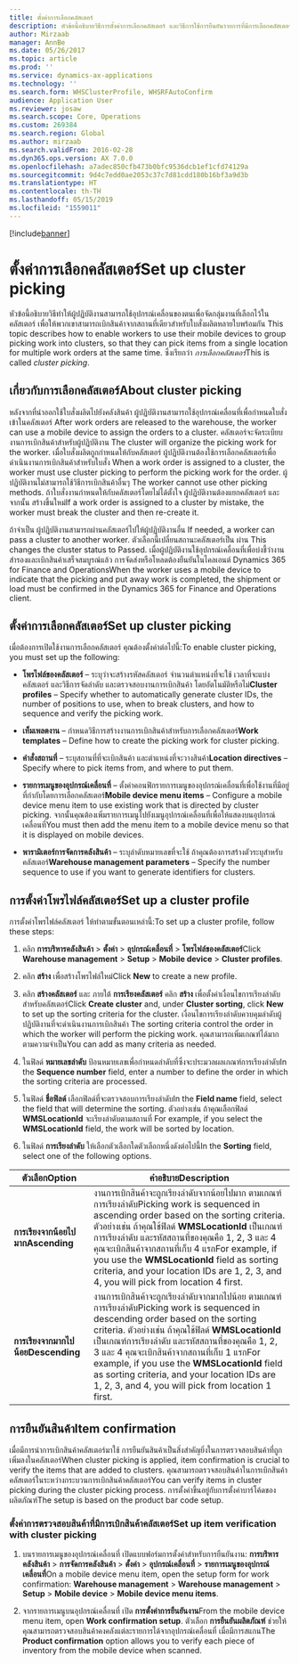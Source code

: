 ```yaml
---
title: ตั้งค่าการเลือกคลัสเตอร์
description: หัวข้อนี้อธิบายวิธีการตั้งค่าการเลือกคลัสเตอร์ และวิธีการใช้การยืนยันรายการที่มีการเลือกคลัสเตอร์
author: Mirzaab
manager: AnnBe
ms.date: 05/26/2017
ms.topic: article
ms.prod: ''
ms.service: dynamics-ax-applications
ms.technology: ''
ms.search.form: WHSClusterProfile, WHSRFAutoConfirm
audience: Application User
ms.reviewer: josaw
ms.search.scope: Core, Operations
ms.custom: 269384
ms.search.region: Global
ms.author: mirzaab
ms.search.validFrom: 2016-02-28
ms.dyn365.ops.version: AX 7.0.0
ms.openlocfilehash: a7adec850cfb473b0bfc9536dcb1ef1cfd74129a
ms.sourcegitcommit: 9d4c7edd0ae2053c37c7d81cdd180b16bf3a9d3b
ms.translationtype: HT
ms.contentlocale: th-TH
ms.lasthandoff: 05/15/2019
ms.locfileid: "1559011"
---
```

[!include[banner](../includes/banner.md)]

# <a name="set-up-cluster-picking"></a><span data-ttu-id="91b8a-103">ตั้งค่าการเลือกคลัสเตอร์</span><span class="sxs-lookup"><span data-stu-id="91b8a-103">Set up cluster picking</span></span>

<span data-ttu-id="91b8a-104">หัวข้อนี้อธิบายวิธีทำให้ผู้ปฏิบัติงานสามารถใช้อุปกรณ์เคลื่อนของตนเพื่อจัดกลุ่มงานที่เลือกไว้ในคลัสเตอร์ เพื่อให้พวกเขาสามารถเบิกสินค้าจากสถานที่เดียวสำหรับใบสั่งผลิตหลายใบพร้อมกัน </span><span class="sxs-lookup"><span data-stu-id="91b8a-104">This topic describes how to enable workers to use their mobile devices to group picking work into clusters, so that they can pick items from a single location for multiple work orders at the same time.</span></span> <span data-ttu-id="91b8a-105">ซึ่งเรียกว่า *การเลือกคลัสเตอร์*</span><span class="sxs-lookup"><span data-stu-id="91b8a-105">This is called *cluster picking*.</span></span>

## <a name="about-cluster-picking"></a><span data-ttu-id="91b8a-106">เกี่ยวกับการเลือกคลัสเตอร์</span><span class="sxs-lookup"><span data-stu-id="91b8a-106">About cluster picking</span></span>

<span data-ttu-id="91b8a-107">หลังจากที่นำออกใช้ใบสั่งผลิตไปยังคลังสินค้า ผู้ปฏิบัติงานสามารถใช้อุปกรณ์เคลื่อนที่เพื่อกำหนดใบสั่งเข้าในคลัสเตอร์ </span><span class="sxs-lookup"><span data-stu-id="91b8a-107">After work orders are released to the warehouse, the worker can use a mobile device to assign the orders to a cluster.</span></span> <span data-ttu-id="91b8a-108">คลัสเตอร์จะจัดระเบียบงานการเบิกสินค้าสำหรับผู้ปฏิบัติงาน </span><span class="sxs-lookup"><span data-stu-id="91b8a-108">The cluster will organize the picking work for the worker.</span></span> <span data-ttu-id="91b8a-109">เมื่อใบสั่งผลิตถูกกำหนดให้กับคลัสเตอร์ ผู้ปฏิบัติงานต้องใช้การเลือกคลัสเตอร์เพื่อดำเนินงานการเบิกสินค้าสำหรับใบสั่ง </span><span class="sxs-lookup"><span data-stu-id="91b8a-109">When a work order is assigned to a cluster, the worker must use cluster picking to perform the picking work for the order.</span></span> <span data-ttu-id="91b8a-110">ผู้ปฏิบัติงานไม่สามารถใช้วิธีการเบิกสินค้าอื่นๆ </span><span class="sxs-lookup"><span data-stu-id="91b8a-110">The worker cannot use other picking methods.</span></span> <span data-ttu-id="91b8a-111">ถ้าใบสั่งงานกำหนดให้กับคลัสเตอร์โดยไม่ได้ตั้งใจ  ผู้ปฏิบัติงานต้องแยกคลัสเตอร์ และจากนั้น สร้างขึ้นใหม่</span><span class="sxs-lookup"><span data-stu-id="91b8a-111">If a work order is assigned to a cluster by mistake, the worker must break the cluster and then re-create it.</span></span>

<span data-ttu-id="91b8a-112">ถ้าจำเป็น ผู้ปฏิบัติงานสามารถผ่านคลัสเตอร์ไปให้ผู้ปฏิบัติงานอื่น </span><span class="sxs-lookup"><span data-stu-id="91b8a-112">If needed, a worker can pass a cluster to another worker.</span></span> <span data-ttu-id="91b8a-113">ตัวเลือกนี้เปลี่ยนสถานะคลัสเตอร์เป็น ผ่าน </span><span class="sxs-lookup"><span data-stu-id="91b8a-113">This changes the cluster status to Passed.</span></span> <span data-ttu-id="91b8a-114">เมื่อผู้ปฏิบัติงานใช้อุปกรณ์เคลื่อนที่เพื่อบ่งชี้ว่างานสำรองและเบิกสินค้าเสร็จสมบูรณ์แล้ว การจัดส่งหรือโหลดต้องยืนยันในไคลเอนต์ Dynamics 365 for Finance and Operations</span><span class="sxs-lookup"><span data-stu-id="91b8a-114">When the worker uses a mobile device to indicate that the picking and put away work is completed, the shipment or load must be confirmed in the Dynamics 365 for Finance and Operations client.</span></span>

## <a name="set-up-cluster-picking"></a><span data-ttu-id="91b8a-115">ตั้งค่าการเลือกคลัสเตอร์</span><span class="sxs-lookup"><span data-stu-id="91b8a-115">Set up cluster picking</span></span>

<span data-ttu-id="91b8a-116">เมื่อต้องการเปิดใช้งานการเลือกคลัสเตอร์ คุณต้องตั้งค่าต่อไปนี้:</span><span class="sxs-lookup"><span data-stu-id="91b8a-116">To enable cluster picking, you must set up the following:</span></span>

-   <span data-ttu-id="91b8a-117">**โพรไฟล์ของคลัสเตอร์** – ระบุว่าจะสร้างรหัสคลัสเตอร์ จำนวนตำแหน่งที่จะใช้ เวลาที่จะแบ่งคลัสเตอร์ และวิธีการจัดลำดับ และตรวจสอบงานการเบิกสินค้า โดยอัตโนมัติหรือไม่</span><span class="sxs-lookup"><span data-stu-id="91b8a-117">**Cluster profiles** – Specify whether to automatically generate cluster IDs, the number of positions to use, when to break clusters, and how to sequence and verify the picking work.</span></span>

-   <span data-ttu-id="91b8a-118">**เท็มเพลตงาน** – กำหนดวิธีการสร้างงานการเบิกสินค้าสำหรับการเลือกคลัสเตอร์</span><span class="sxs-lookup"><span data-stu-id="91b8a-118">**Work templates** – Define how to create the picking work for cluster picking.</span></span>

-   <span data-ttu-id="91b8a-119">**คำสั่งสถานที่** – ระบุสถานที่ที่จะเบิกสินค้า และตำแหน่งที่จะวางสินค้า</span><span class="sxs-lookup"><span data-stu-id="91b8a-119">**Location directives** – Specify where to pick items from, and where to put them.</span></span>

-   <span data-ttu-id="91b8a-120">**รายการเมนูของอุปกรณ์เคลื่อนที่** – ตั้งค่าคอนฟิกรายการเมนูของอุปกรณ์เคลื่อนที่เพื่อใช้งานที่มีอยู่ ที่กำกับโดยการเลือกคลัสเตอร์</span><span class="sxs-lookup"><span data-stu-id="91b8a-120">**Mobile device menu items** – Configure a mobile device menu item to use existing work that is directed by cluster picking.</span></span> <span data-ttu-id="91b8a-121">จากนั้นคุณต้องเพิ่มรายการเมนูไปยังเมนูอุปกรณ์เคลื่อนที่เพื่อให้แสดงบนอุปกรณ์เคลื่อนที่</span><span class="sxs-lookup"><span data-stu-id="91b8a-121">You must then add the menu item to a mobile device menu so that it is displayed on mobile devices.</span></span>

-   <span data-ttu-id="91b8a-122">**พารามิเตอร์การจัดการคลังสินค้า** – ระบุลำดับหมายเลขที่จะใช้ ถ้าคุณต้องการสร้างตัวระบุสำหรับคลัสเตอร์</span><span class="sxs-lookup"><span data-stu-id="91b8a-122">**Warehouse management parameters** – Specify the number sequence to use if you want to generate identifiers for clusters.</span></span>

## <a name="set-up-a-cluster-profile"></a><span data-ttu-id="91b8a-123">การตั้งค่าโพรไฟล์คลัสเตอร์</span><span class="sxs-lookup"><span data-stu-id="91b8a-123">Set up a cluster profile</span></span>

<span data-ttu-id="91b8a-124">การตั้งค่าโพรไฟล์คลัสเตอร์ ให้ทำตามขั้นตอนเหล่านี้:</span><span class="sxs-lookup"><span data-stu-id="91b8a-124">To set up a cluster profile, follow these steps:</span></span>

1.  <span data-ttu-id="91b8a-125">คลิก **การบริหารคลังสินค้า** \> **ตั้งค่า** \> **อุปกรณ์เคลื่อนที่** \> **โพรไฟล์ของคลัสเตอร์**</span><span class="sxs-lookup"><span data-stu-id="91b8a-125">Click **Warehouse management** \> **Setup** \> **Mobile device** \> **Cluster profiles**.</span></span>

2.  <span data-ttu-id="91b8a-126">คลิก **สร้าง** เพื่อสร้างโพรไฟล์ใหม่</span><span class="sxs-lookup"><span data-stu-id="91b8a-126">Click **New** to create a new profile.</span></span>

3.  <span data-ttu-id="91b8a-127">คลิก **สร้างคลัสเตอร์** และ ภายใต้ **การเรียงคลัสเตอร์** คลิก **สร้าง** เพื่อตั้งค่าเงื่อนไขการเรียงลำดับสำหรับคลัสเตอร์</span><span class="sxs-lookup"><span data-stu-id="91b8a-127">Click **Create cluster** and, under **Cluster sorting**, click **New** to set up the sorting criteria for the cluster.</span></span> <span data-ttu-id="91b8a-128">เงื่อนไขการเรียงลำดับควบคุมลำดับผู้ปฏิบัติงานที่จะดำเนินงานการเบิกสินค้า </span><span class="sxs-lookup"><span data-stu-id="91b8a-128">The sorting criteria control the order in which the worker will perform the picking work.</span></span> <span data-ttu-id="91b8a-129">คุณสามารถเพิ่มเกณฑ์ได้มากตามความจำเป็น</span><span class="sxs-lookup"><span data-stu-id="91b8a-129">You can add as many criteria as needed.</span></span>

4.  <span data-ttu-id="91b8a-130">ในฟิลด์ **หมายเลขลำดับ** ป้อนหมายเลขเพื่อกำหนดลำดับที่ซึ่งจะประมวลผลเกณฑ์การเรียงลำดับ</span><span class="sxs-lookup"><span data-stu-id="91b8a-130">In the **Sequence number** field, enter a number to define the order in which the sorting criteria are processed.</span></span>

5.  <span data-ttu-id="91b8a-131">ในฟิลด์ **ชื่อฟิลด์** เลือกฟิลด์ที่จะตรวจสอบการเรียงลำดับ</span><span class="sxs-lookup"><span data-stu-id="91b8a-131">In the **Field name** field, select the field that will determine the sorting.</span></span> <span data-ttu-id="91b8a-132">ตัวอย่างเช่น ถ้าคุณเลือกฟิลด์ **WMSLocationId** จะเรียงลำดับตามสถานที่ </span><span class="sxs-lookup"><span data-stu-id="91b8a-132">For example, if you select the **WMSLocationId** field, the work will be sorted by location.</span></span>

6.  <span data-ttu-id="91b8a-133">ในฟิลด์ **การเรียงลำดับ** ให้เลือกตัวเลือกใดตัวเลือกหนึ่งดังต่อไปนี้</span><span class="sxs-lookup"><span data-stu-id="91b8a-133">In the **Sorting** field, select one of the following options.</span></span>

| <span data-ttu-id="91b8a-134">**ตัวเลือก**</span><span class="sxs-lookup"><span data-stu-id="91b8a-134">**Option**</span></span>     | <span data-ttu-id="91b8a-135">**คำอธิบาย**</span><span class="sxs-lookup"><span data-stu-id="91b8a-135">**Description**</span></span>                                                                                                                                                                                                                    |
|----------------|------------------------------------------------------------------------------------------------------------------------------------------------------------------------------------------------------------------------------------|
| <span data-ttu-id="91b8a-136">**การเรียงจากน้อยไปมาก**</span><span class="sxs-lookup"><span data-stu-id="91b8a-136">**Ascending**</span></span>  | <span data-ttu-id="91b8a-137">งานการเบิกสินค้าจะถูกเรียงลำดับจากน้อยไปมาก ตามเกณฑ์การเรียงลำดับ</span><span class="sxs-lookup"><span data-stu-id="91b8a-137">Picking work is sequenced in ascending order based on the sorting criteria.</span></span> <span data-ttu-id="91b8a-138">ตัวอย่างเช่น ถ้าคุณใช้ฟิลด์ **WMSLocationId** เป็นเกณฑ์การเรียงลำดับ และรหัสสถานที่ของคุณคือ 1, 2, 3 และ 4 คุณจะเบิกสินค้าจากสถานที่เก็บ 4 แรก</span><span class="sxs-lookup"><span data-stu-id="91b8a-138">For example, if you use the **WMSLocationId** field as sorting criteria, and your location IDs are 1, 2, 3, and 4, you will pick from location 4 first.</span></span> |
| <span data-ttu-id="91b8a-139">**การเรียงจากมากไปน้อย**</span><span class="sxs-lookup"><span data-stu-id="91b8a-139">**Descending**</span></span> | <span data-ttu-id="91b8a-140">งานการเบิกสินค้าจะถูกเรียงลำดับจากมากไปน้อย ตามเกณฑ์การเรียงลำดับ</span><span class="sxs-lookup"><span data-stu-id="91b8a-140">Picking work is sequenced in descending order based on the sorting criteria.</span></span> <span data-ttu-id="91b8a-141">ตัวอย่างเช่น ถ้าคุณใช้ฟิลด์ **WMSLocationId** เป็นเกณฑ์การเรียงลำดับ และรหัสสถานที่ของคุณคือ 1, 2, 3 และ 4 คุณจะเบิกสินค้าจากสถานที่เก็บ 1 แรก</span><span class="sxs-lookup"><span data-stu-id="91b8a-141">For example, if you use the **WMSLocationId** field as sorting criteria, and your location IDs are 1, 2, 3, and 4, you will pick from location 1 first.</span></span> |

## <a name="item-confirmation"></a><span data-ttu-id="91b8a-142">การยืนยันสินค้า</span><span class="sxs-lookup"><span data-stu-id="91b8a-142">Item confirmation</span></span>

<span data-ttu-id="91b8a-143">เมื่อมีการนำการเบิกสินค้าคลัสเตอร์มาใช้ การยืนยันสินค้าเป็นสิ่งสำคัญยิ่งในการตรวจสอบสินค้าที่ถูกเพิ่มลงในคลัสเตอร์</span><span class="sxs-lookup"><span data-stu-id="91b8a-143">When cluster picking is applied, item confirmation is crucial to verify the items that are added to clusters.</span></span> <span data-ttu-id="91b8a-144">คุณสามารถตรวจสอบสินค้าในการเบิกสินค้าคลัสเตอร์ในระหว่างกระบวนการเบิกสินค้าคลัสเตอร์</span><span class="sxs-lookup"><span data-stu-id="91b8a-144">You can verify items in cluster picking during the cluster picking process.</span></span> <span data-ttu-id="91b8a-145">การตั้งค่าขึ้นอยู่กับการตั้งค่าบาร์โค้ดของผลิตภัณฑ์</span><span class="sxs-lookup"><span data-stu-id="91b8a-145">The setup is based on the product bar code setup.</span></span>

### <a name="set-up-item-verification-with-cluster-picking"></a><span data-ttu-id="91b8a-146">ตั้งค่าการตรวจสอบสินค้าที่มีการเบิกสินค้าคลัสเตอร์</span><span class="sxs-lookup"><span data-stu-id="91b8a-146">Set up item verification with cluster picking</span></span>

1.  <span data-ttu-id="91b8a-147">บนรายการเมนูของอุปกรณ์เคลื่อนที่ เปิดแบบฟอร์มการตั้งค่าสำหรับการยืนยันงาน: **การบริหารคลังสินค้า** \> **การจัดการคลังสินค้า** \> **ตั้งค่า** \> **อุปกรณ์เคลื่อนที่** \> **รายการเมนูของอุปกรณ์เคลื่อนที่**</span><span class="sxs-lookup"><span data-stu-id="91b8a-147">On a mobile device menu item, open the setup form for work confirmation: **Warehouse management** \> **Warehouse management** \> **Setup** \> **Mobile device** \> **Mobile device menu items**.</span></span>

2.  <span data-ttu-id="91b8a-148">จากรายการเมนูบนอุปกรณ์เคลื่อนที่ เปิด **การตั้งค่าการยืนยันงาน**</span><span class="sxs-lookup"><span data-stu-id="91b8a-148">From the mobile device menu item, open **Work confirmation setup**.</span></span> <span data-ttu-id="91b8a-149">ตัวเลือก **การยืนยันผลิตภัณฑ์** ช่วยให้คุณสามารถตรวจสอบสินค้าคงคลังแต่ละรายการได้จากอุปกรณ์เคลื่อนที่ เมื่อมีการสแกน</span><span class="sxs-lookup"><span data-stu-id="91b8a-149">The **Product confirmation** option allows you to verify each piece of inventory from the mobile device when scanned.</span></span>
